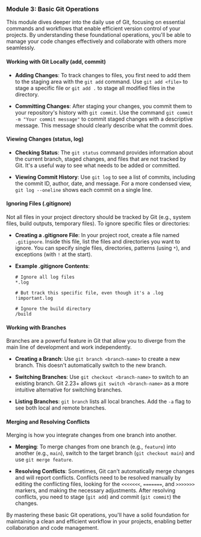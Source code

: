 ### Module 3: Basic Git Operations

This module dives deeper into the daily use of Git, focusing on essential commands and workflows that enable efficient version control of your projects. By understanding these foundational operations, you'll be able to manage your code changes effectively and collaborate with others more seamlessly.

#### Working with Git Locally (add, commit)

- **Adding Changes**: To track changes to files, you first need to add them to the staging area with the `git add` command. Use `git add <file>` to stage a specific file or `git add .` to stage all modified files in the directory.

- **Committing Changes**: After staging your changes, you commit them to your repository's history with `git commit`. Use the command `git commit -m "Your commit message"` to commit staged changes with a descriptive message. This message should clearly describe what the commit does.

#### Viewing Changes (status, log)

- **Checking Status**: The `git status` command provides information about the current branch, staged changes, and files that are not tracked by Git. It's a useful way to see what needs to be added or committed.

- **Viewing Commit History**: Use `git log` to see a list of commits, including the commit ID, author, date, and message. For a more condensed view, `git log --oneline` shows each commit on a single line.

#### Ignoring Files (.gitignore)

Not all files in your project directory should be tracked by Git (e.g., system files, build outputs, temporary files). To ignore specific files or directories:

- **Creating a .gitignore File**: In your project root, create a file named `.gitignore`. Inside this file, list the files and directories you want to ignore. You can specify single files, directories, patterns (using `*`), and exceptions (with `!` at the start).

- **Example .gitignore Contents**:
  ```
  # Ignore all log files
  *.log

  # But track this specific file, even though it's a .log
  !important.log

  # Ignore the build directory
  /build
  ```

#### Working with Branches

Branches are a powerful feature in Git that allow you to diverge from the main line of development and work independently.

- **Creating a Branch**: Use `git branch <branch-name>` to create a new branch. This doesn't automatically switch to the new branch.

- **Switching Branches**: Use `git checkout <branch-name>` to switch to an existing branch. Git 2.23+ allows `git switch <branch-name>` as a more intuitive alternative for switching branches.

- **Listing Branches**: `git branch` lists all local branches. Add the `-a` flag to see both local and remote branches.

#### Merging and Resolving Conflicts

Merging is how you integrate changes from one branch into another.

- **Merging**: To merge changes from one branch (e.g., `feature`) into another (e.g., `main`), switch to the target branch (`git checkout main`) and use `git merge feature`.

- **Resolving Conflicts**: Sometimes, Git can't automatically merge changes and will report conflicts. Conflicts need to be resolved manually by editing the conflicting files, looking for the `<<<<<<<`, `=======`, and `>>>>>>>` markers, and making the necessary adjustments. After resolving conflicts, you need to stage (`git add`) and commit (`git commit`) the changes.

By mastering these basic Git operations, you'll have a solid foundation for maintaining a clean and efficient workflow in your projects, enabling better collaboration and code management.